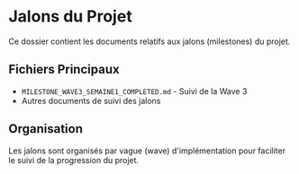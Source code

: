 # Jalons du Projet

Ce dossier contient les documents relatifs aux jalons (milestones) du projet.

## Fichiers Principaux

- `MILESTONE_WAVE3_SEMAINE1_COMPLETED.md` - Suivi de la Wave 3
- Autres documents de suivi des jalons

## Organisation

Les jalons sont organisés par vague (wave) d'implémentation pour faciliter le suivi de la progression du projet. 
